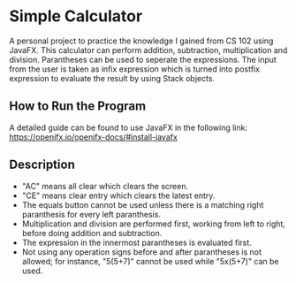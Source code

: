 # Simple Calculator 

A personal project to practice the knowledge I gained from CS 102 using JavaFX. This calculator can perform addition, subtraction, multiplication and division. Parantheses can be used to seperate the expressions. The input from the user is taken as infix expression which is turned into postfix expression to evaluate the result by using Stack objects.

## How to Run the Program

A detailed guide can be found to use JavaFX in the following link: https://openjfx.io/openjfx-docs/#install-javafx

## Description

- "AC" means all clear which clears the screen.
- "CE" means clear entry which clears the latest entry.
- The equals button cannot be used unless there is a matching right paranthesis for every left paranthesis.
- Multiplication and division are performed first, working from left to right, before doing addition and subtraction.
- The expression in the innermost parantheses is evaluated first.
- Not using any operation signs before and after parantheses is not allowed; for instance, "5(5+7)" cannot be used while "5x(5+7)" can be used.


